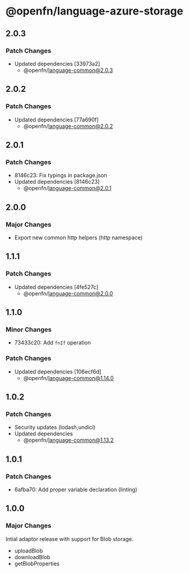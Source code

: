 # @openfn/language-azure-storage

## 2.0.3

### Patch Changes

- Updated dependencies [33973a2]
  - @openfn/language-common@2.0.3

## 2.0.2

### Patch Changes

- Updated dependencies [77a690f]
  - @openfn/language-common@2.0.2

## 2.0.1

### Patch Changes

- 8146c23: Fix typings in package.json
- Updated dependencies [8146c23]
  - @openfn/language-common@2.0.1

## 2.0.0

### Major Changes

- Export new common http helpers (http namespace)

## 1.1.1

### Patch Changes

- Updated dependencies [4fe527c]
  - @openfn/language-common@2.0.0

## 1.1.0

### Minor Changes

- 73433c20: Add `fnIf` operation

### Patch Changes

- Updated dependencies [106ecf6d]
  - @openfn/language-common@1.14.0

## 1.0.2

### Patch Changes

- Security updates (lodash,undici)
- Updated dependencies
  - @openfn/language-common@1.13.2

## 1.0.1

### Patch Changes

- 6afba70: Add proper variable declaration (linting)

## 1.0.0

### Major Changes

Intial adaptor release with support for Blob storage.

- uploadBlob
- downloadBlob
- getBlobProperties
